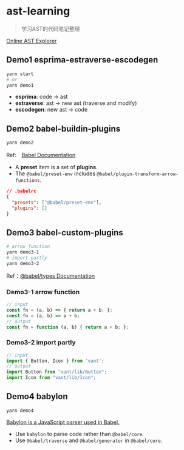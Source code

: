 # ast-learning

> 学习AST的代码笔记整理

[Online AST Explorer](https://astexplorer.net/)

## Demo1 esprima-estraverse-escodegen
```sh
yarn start
# or
yarn demo1
```
- **esprima**: code -> ast
- **estraverse**: ast -> new ast (traverse and modify)
- **escodegen**: new ast -> code

## Demo2 babel-buildin-plugins
```sh
yarn demo2
```
Ref:　[Babel Documentation](https://babeljs.io)

- A **preset** item is a set of **plugins**.
- The `@babel/preset-env` includes `@babel/plugin-transform-arrow-functions`.

```json
// .babelrc
{
  "presets": ["@babel/preset-env"],
  "plugins": []
}
```

## Demo3 babel-custom-plugins
```sh
# arrow function
yarn demo3-1
# import partly
yarn demo3-2
```
Ref：[@babel/types Documentation](https://babeljs.io/docs/en/babel-types)

### Demo3-1 arrow function
```js
// input
const fn = (a, b) => { return a + b; };
const fn = (a, b) => a + b;
// output
const fn = function (a, b) { return a + b; };
```

### Demo3-2 import partly
```js
// input
import { Button, Icon } from 'vant';
// output
import Button from "vant/lib/Button";
import Icon from "vant/lib/Icon";
```

## Demo4 babylon
```sh
yarn demo4
```
[Babylon is a JavaScript parser used in Babel.](https://babeljs.io/docs/en/babylon)

- Use `babylon` to parse code rather than `@babel/core`.
- Use `@babel/traverse` and `@babel/generator` in `@babel/core`.
